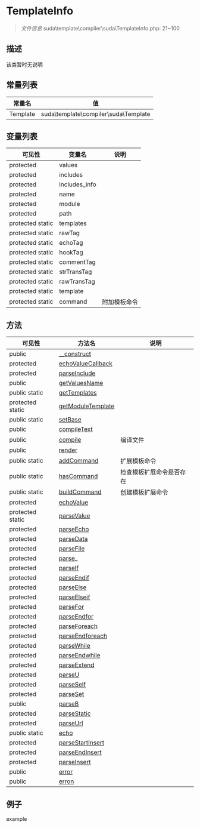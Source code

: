 #  TemplateInfo 

> *文件信息* suda\template\compiler\suda\TemplateInfo.php: 21~100





## 描述



该类暂时无说明
## 常量列表
| 常量名  |  值|
|--------|----|
|Template | suda\template\compiler\suda\Template | 


## 变量列表
| 可见性 |  变量名   | 说明 |
|--------|----|------|
| protected    | values | | 
| protected    | includes | | 
| protected    | includes_info | | 
| protected    | name | | 
| protected    | module | | 
| protected    | path | | 
| protected  static  | templates | | 
| protected  static  | rawTag | | 
| protected  static  | echoTag | | 
| protected  static  | hookTag | | 
| protected  static  | commentTag | | 
| protected  static  | strTransTag | | 
| protected  static  | rawTransTag | | 
| protected  static  | template | | 
| protected  static  | command | 附加模板命令| 

## 方法

| 可见性 | 方法名 | 说明 |
|--------|-------|------|
|  public  |[__construct](TemplateInfo/__construct.md) |  |
|  protected  |[echoValueCallback](TemplateInfo/echoValueCallback.md) |  |
|  protected  |[parseInclude](TemplateInfo/parseInclude.md) |  |
|  public  |[getValuesName](TemplateInfo/getValuesName.md) |  |
|  public  static|[getTemplates](TemplateInfo/getTemplates.md) |  |
|  protected  static|[getModuleTemplate](TemplateInfo/getModuleTemplate.md) |  |
|  public  static|[setBase](TemplateInfo/setBase.md) |  |
|  public  |[compileText](TemplateInfo/compileText.md) |  |
|  public  |[compile](TemplateInfo/compile.md) | 编译文件 |
|  public  |[render](TemplateInfo/render.md) |  |
|  public  static|[addCommand](TemplateInfo/addCommand.md) | 扩展模板命令 |
|  public  static|[hasCommand](TemplateInfo/hasCommand.md) | 检查模板扩展命令是否存在 |
|  public  static|[buildCommand](TemplateInfo/buildCommand.md) | 创建模板扩展命令 |
|  protected  |[echoValue](TemplateInfo/echoValue.md) |  |
|  protected  static|[parseValue](TemplateInfo/parseValue.md) |  |
|  protected  |[parseEcho](TemplateInfo/parseEcho.md) |  |
|  protected  |[parseData](TemplateInfo/parseData.md) |  |
|  protected  |[parseFile](TemplateInfo/parseFile.md) |  |
|  protected  |[parse_](TemplateInfo/parse_.md) |  |
|  protected  |[parseIf](TemplateInfo/parseIf.md) |  |
|  protected  |[parseEndif](TemplateInfo/parseEndif.md) |  |
|  protected  |[parseElse](TemplateInfo/parseElse.md) |  |
|  protected  |[parseElseif](TemplateInfo/parseElseif.md) |  |
|  protected  |[parseFor](TemplateInfo/parseFor.md) |  |
|  protected  |[parseEndfor](TemplateInfo/parseEndfor.md) |  |
|  protected  |[parseForeach](TemplateInfo/parseForeach.md) |  |
|  protected  |[parseEndforeach](TemplateInfo/parseEndforeach.md) |  |
|  protected  |[parseWhile](TemplateInfo/parseWhile.md) |  |
|  protected  |[parseEndwhile](TemplateInfo/parseEndwhile.md) |  |
|  protected  |[parseExtend](TemplateInfo/parseExtend.md) |  |
|  protected  |[parseU](TemplateInfo/parseU.md) |  |
|  protected  |[parseSelf](TemplateInfo/parseSelf.md) |  |
|  protected  |[parseSet](TemplateInfo/parseSet.md) |  |
|  public  |[parseB](TemplateInfo/parseB.md) |  |
|  protected  |[parseStatic](TemplateInfo/parseStatic.md) |  |
|  protected  |[parseUrl](TemplateInfo/parseUrl.md) |  |
|  public  static|[echo](TemplateInfo/echo.md) |  |
|  protected  |[parseStartInsert](TemplateInfo/parseStartInsert.md) |  |
|  protected  |[parseEndInsert](TemplateInfo/parseEndInsert.md) |  |
|  protected  |[parseInsert](TemplateInfo/parseInsert.md) |  |
|  public  |[error](TemplateInfo/error.md) |  |
|  public  |[erron](TemplateInfo/erron.md) |  |
 

## 例子

example